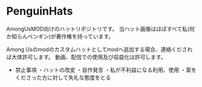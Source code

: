 # PenguinHats
AmongUsMOD向けのハットリポジトリです。
当ハット画像はほぼすべて私(何か知らんペンギン)が著作権を持っています。

Among Usのmodのカスタムハットとしてmodへ追加する場合、連絡くだされば大体許可します。
動画、配信での使用及び収益化は許可します。

- 禁止事項
・ハットの改変
・自作発言
・私が不利益になる利用、使用
・案をくださった方に対して失礼な態度をとる
